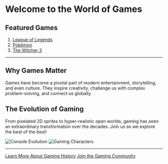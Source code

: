 # Welcome to the World of Games


## Featured Games
1. [League of Legends](./games.md)
2. [Pokémon](./games.md)
3. [The Witcher 3](./games.md)

---

## Why Games Matter
Games have become a pivotal part of modern entertainment, storytelling, and even culture. They inspire creativity, challenge us with complex problem-solving, and connect us globally.

## The Evolution of Gaming
From pixelated 2D sprites to hyper-realistic open worlds, gaming has seen an extraordinary transformation over the decades. Join us as we explore the best of the best!

![Console Evolution](https://example.com/console-evolution.jpg)
![Gaming Characters](https://example.com/gaming-characters.jpg)

---

[Learn More About Gaming History](https://en.wikipedia.org/wiki/History_of_video_games)
[Join the Gaming Community](https://www.reddit.com/r/gaming/)
